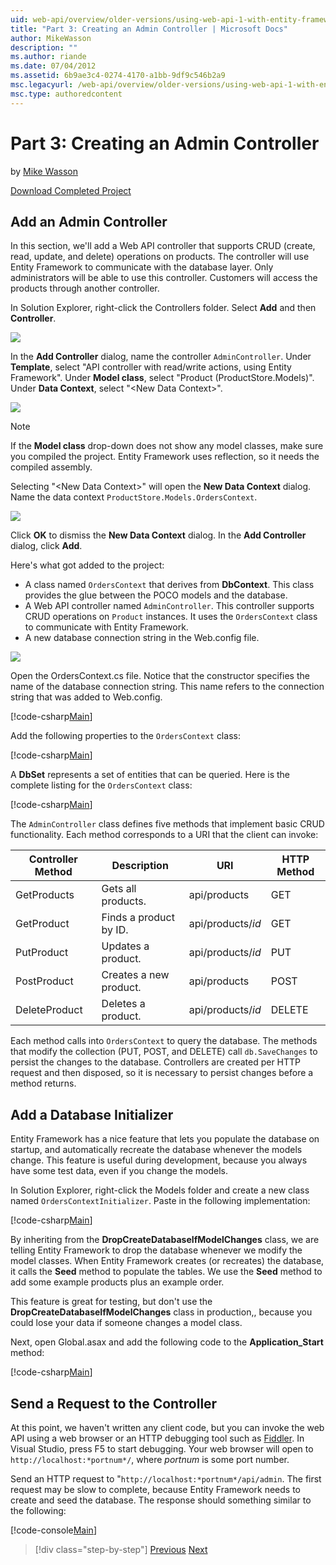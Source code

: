 ```yaml
---
uid: web-api/overview/older-versions/using-web-api-1-with-entity-framework-5/using-web-api-with-entity-framework-part-3
title: "Part 3: Creating an Admin Controller | Microsoft Docs"
author: MikeWasson
description: ""
ms.author: riande
ms.date: 07/04/2012
ms.assetid: 6b9ae3c4-0274-4170-a1bb-9df9c546b2a9
msc.legacyurl: /web-api/overview/older-versions/using-web-api-1-with-entity-framework-5/using-web-api-with-entity-framework-part-3
msc.type: authoredcontent
---
```

# Part 3: Creating an Admin Controller

by [Mike Wasson](https://github.com/MikeWasson)

[Download Completed Project](http://code.msdn.microsoft.com/ASP-NET-Web-API-with-afa30545)

## Add an Admin Controller

In this section, we'll add a Web API controller that supports CRUD (create, read, update, and delete) operations on products. The controller will use Entity Framework to communicate with the database layer. Only administrators will be able to use this controller. Customers will access the products through another controller.

In Solution Explorer, right-click the Controllers folder. Select **Add** and then **Controller**.

![](using-web-api-with-entity-framework-part-3/_static/image1.png)

In the **Add Controller** dialog, name the controller `AdminController`. Under **Template**, select &quot;API controller with read/write actions, using Entity Framework&quot;. Under **Model class**, select "Product (ProductStore.Models)". Under **Data Context**, select "&lt;New Data Context&gt;".

![](using-web-api-with-entity-framework-part-3/_static/image2.png)

> [!NOTE]
> If the **Model class** drop-down does not show any model classes, make sure you compiled the project. Entity Framework uses reflection, so it needs the compiled assembly.


Selecting "&lt;New Data Context&gt;" will open the **New Data Context** dialog. Name the data context `ProductStore.Models.OrdersContext`.

![](using-web-api-with-entity-framework-part-3/_static/image3.png)

Click **OK** to dismiss the **New Data Context** dialog. In the **Add Controller** dialog, click **Add**.

Here's what got added to the project:

- A class named `OrdersContext` that derives from **DbContext**. This class provides the glue between the POCO models and the database.
- A Web API controller named `AdminController`. This controller supports CRUD operations on `Product` instances. It uses the `OrdersContext` class to communicate with Entity Framework.
- A new database connection string in the Web.config file.

![](using-web-api-with-entity-framework-part-3/_static/image4.png)

Open the OrdersContext.cs file. Notice that the constructor specifies the name of the database connection string. This name refers to the connection string that was added to Web.config.

[!code-csharp[Main](using-web-api-with-entity-framework-part-3/samples/sample1.cs)]

Add the following properties to the `OrdersContext` class:

[!code-csharp[Main](using-web-api-with-entity-framework-part-3/samples/sample2.cs)]

A **DbSet** represents a set of entities that can be queried. Here is the complete listing for the `OrdersContext` class:

[!code-csharp[Main](using-web-api-with-entity-framework-part-3/samples/sample3.cs)]

The `AdminController` class defines five methods that implement basic CRUD functionality. Each method corresponds to a URI that the client can invoke:

| Controller Method | Description | URI | HTTP Method |
| --- | --- | --- | --- |
| GetProducts | Gets all products. | api/products | GET |
| GetProduct | Finds a product by ID. | api/products/*id* | GET |
| PutProduct | Updates a product. | api/products/*id* | PUT |
| PostProduct | Creates a new product. | api/products | POST |
| DeleteProduct | Deletes a product. | api/products/*id* | DELETE |

Each method calls into `OrdersContext` to query the database. The methods that modify the collection (PUT, POST, and DELETE) call `db.SaveChanges` to persist the changes to the database. Controllers are created per HTTP request and then disposed, so it is necessary to persist changes before a method returns.

## Add a Database Initializer

Entity Framework has a nice feature that lets you populate the database on startup, and automatically recreate the database whenever the models change. This feature is useful during development, because you always have some test data, even if you change the models.

In Solution Explorer, right-click the Models folder and create a new class named `OrdersContextInitializer`. Paste in the following implementation:

[!code-csharp[Main](using-web-api-with-entity-framework-part-3/samples/sample4.cs)]

By inheriting from the **DropCreateDatabaseIfModelChanges** class, we are telling Entity Framework to drop the database whenever we modify the model classes. When Entity Framework creates (or recreates) the database, it calls the **Seed** method to populate the tables. We use the **Seed** method to add some example products plus an example order.

This feature is great for testing, but don't use the **DropCreateDatabaseIfModelChanges** class in production,, because you could lose your data if someone changes a model class.

Next, open Global.asax and add the following code to the **Application\_Start** method:

[!code-csharp[Main](using-web-api-with-entity-framework-part-3/samples/sample5.cs)]

## Send a Request to the Controller

At this point, we haven't written any client code, but you can invoke the web API using a web browser or an HTTP debugging tool such as [Fiddler](http://www.fiddler2.com/fiddler2/). In Visual Studio, press F5 to start debugging. Your web browser will open to `http://localhost:*portnum*/`, where *portnum* is some port number.

Send an HTTP request to "`http://localhost:*portnum*/api/admin`. The first request may be slow to complete, because Entity Framework needs to create and seed the database. The response should something similar to the following:

[!code-console[Main](using-web-api-with-entity-framework-part-3/samples/sample6.cmd)]

> [!div class="step-by-step"]
> [Previous](using-web-api-with-entity-framework-part-2.md)
> [Next](using-web-api-with-entity-framework-part-4.md)
